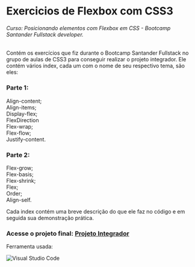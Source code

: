 # Exercicios de Flexbox com CSS3
###### Curso: Posicionando elementos com Flexbox em CSS - Bootcamp Santander Fullstack developer.


Contém os exercícios que fiz durante o Bootcamp Santander Fullstack no grupo de aulas de CSS3 para conseguir realizar o projeto integrador.
Ele contém vários index, cada um com o nome de seu respectivo tema, são eles:

### Parte 1:                                                                                                                                                         
Align-content;                                                                                                                                                       
Align-items;                                                                                                                                                           
Display-flex;                                                                                                                                                           
FlexDirection                                                                                                            
Flex-wrap;                                                                                                                                                             
Flex-flow;                                                                                                                                                             
Justify-content.                                                                                                                                                        

### Parte 2:                                                                                                                                                         
Flex-grow;                                                                                                                                                           
Flex-basis;                                                                                                                                                           
Flex-shrink;                                                                                                                                                             
Flex;                                                                                                                                                                  
Order;                                                                                                                                                               
Align-self.                                                                                                                                                        
                                                                                                                                                                    
Cada index contém uma breve descrição do que ele faz no código e em seguida sua demonstração prática.

### Acesse o projeto final: [Projeto Integrador](https://github.com/ellencrist/landing_page_Turismo)

Ferramenta usada:

![Visual Studio Code](https://img.shields.io/badge/-Visual%20Studio%20Code-0D1117?style=for-the-badge&logo=visual-studio-code&logoColor=007ACC&labelColor=0D1117)&nbsp;
